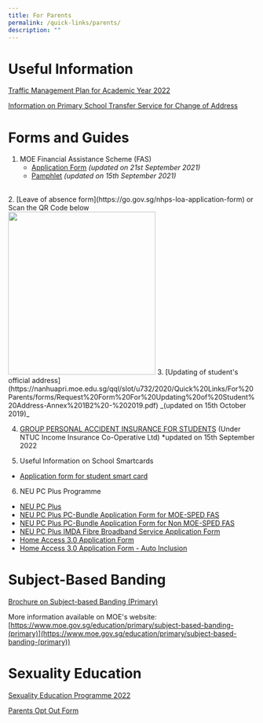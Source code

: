```yaml
---
title: For Parents
permalink: /quick-links/parents/
description: ""
---
```

# Useful Information
[Traffic Management Plan for Academic Year 2022](https://nanhuapri.moe.edu.sg/nhps-1/news-and-updates/traffic-management-plan-2022)

[Information on Primary School Transfer Service for Change of Address](/files/Information%20Sheets/Annex%20B%20-%20Information%20sheet%20for%20parents.pdf)

# Forms and Guides
1. MOE Financial Assistance Scheme (FAS)
	* [Application Form](/files/Application%20Form/MOE-FAS-application-form.pdf) _(updated on 21st September 2021)_
	* [Pamphlet](https://nanhuapri.moe.edu.sg/qql/slot/u732/2021/MOE_FAS_Pamphlet_2022.pdf) _(updated on 15th September 2021)_
<br>
2. [Leave of absence form](https://go.gov.sg/nhps-loa-application-form) or Scan the QR Code below
<br>
<img src="https://d33wubrfki0l68.cloudfront.net/c07ee306e66d8b164b10e6e7088281b9c1df91d4/0493f/images/gogovnanhua.png" alt="" style="width:300px; height:332px;">
3. [Updating of student's official address](https://nanhuapri.moe.edu.sg/qql/slot/u732/2020/Quick%20Links/For%20Parents/forms/Request%20Form%20For%20Updating%20of%20Student%20Address-Annex%201B2%20-%202019.pdf)  _(updated on 15th October 2019)_
<br>

4. [GROUP PERSONAL ACCIDENT INSURANCE FOR STUDENTS](/files/Application%20Forms/Product%20Fact%20Sheet%20(Year%202022)%20(Sep%202022).pdf) (Under NTUC Income Insurance Co-Operative Ltd) *updated on 15th September 2022


5. Useful Information on School Smartcards 
* [Application form for student smart card](https://nanhuapri.moe.edu.sg/qql/slot/u732/2020/Quick%20Links/For%20Parents/forms/Application%20For%20School%20Smart%20Card%20(SSC).pdf) 

6. NEU PC Plus Programme
* [NEU PC Plus](https://nanhuapri.moe.edu.sg/qql/slot/u732/2020/Quick%20Links/For%20Parents/forms/NEU%20PC%20Plus.pdf)
* [NEU PC Plus PC-Bundle Application Form for MOE-SPED FAS](/files/Application%20Forms/NPP%20Application%20Form%20for%20MOE-SPED%20FAS.pdf)
* [NEU PC Plus PC-Bundle Application Form for Non MOE-SPED FAS](/files/Application%20Forms/NPP%20Application%20Form%20for%20NON%20MOE-SPED%20FAS.pdf)
* [NEU PC Plus IMDA Fibre Broadband Service Application Form](https://nanhuapri.moe.edu.sg/qql/slot/u732/Admin/2021/NEU%20PC%20Plus%20IMDA%20Fibre%20Broadband%20Service%20Application%20Form.pdf)
* [Home Access 3.0 Application Form](https://nanhuapri.moe.edu.sg/qql/slot/u732/Admin/2021/Home%20Access%203.0%20Application%20Form.pdf)
* [Home Access 3.0 Application Form - Auto Inclusion](https://nanhuapri.moe.edu.sg/qql/slot/u732/Admin/2021/Home%20Access%203.0%20Application%20Form%20-%20Auto%20Inclusion.pdf)

# Subject-Based Banding
[Brochure on Subject-based Banding (Primary)](https://nanhuapri.moe.edu.sg/qql/slot/u732/2020/Quick%20Links/For%20Parents/1.%20MOE_SBB_ENG_1%20Mar%202018.pdf)

More information available on MOE's website:
[https://www.moe.gov.sg/education/primary/subject-based-banding-(primary)](https://www.moe.gov.sg/education/primary/subject-based-banding-(primary))

# Sexuality Education
[Sexuality Education Programme 2022](https://nanhuapri.moe.edu.sg/qql/slot/u732/Programmes/Sexuality%20Education/Sexuality%20Education%20Programme%202022.pdf)

[Parents Opt Out Form](https://nanhuapri.moe.edu.sg/qql/slot/u732/Programmes/Sexuality%20Education/2022%20Parents%20opt%20out%20form.pdf)